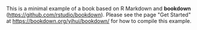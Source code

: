 This is a minimal example of a book based on R Markdown and **bookdown** (https://github.com/rstudio/bookdown). Please see the page "Get Started" at https://bookdown.org/yihui/bookdown/ for how to compile this example.
